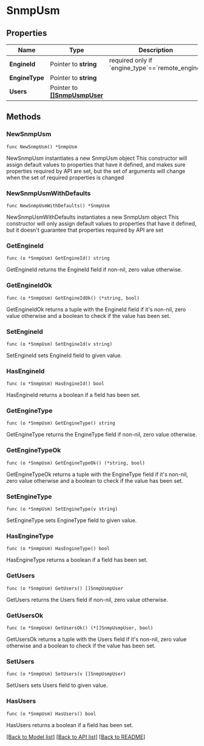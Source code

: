 # SnmpUsm

## Properties

Name | Type | Description | Notes
------------ | ------------- | ------------- | -------------
**EngineId** | Pointer to **string** | required only if &#x60;engine_type&#x60;&#x3D;&#x3D;&#x60;remote_engine&#x60; | [optional] 
**EngineType** | Pointer to **string** |  | [optional] 
**Users** | Pointer to [**[]SnmpUsmpUser**](SnmpUsmpUser.md) |  | [optional] 

## Methods

### NewSnmpUsm

`func NewSnmpUsm() *SnmpUsm`

NewSnmpUsm instantiates a new SnmpUsm object
This constructor will assign default values to properties that have it defined,
and makes sure properties required by API are set, but the set of arguments
will change when the set of required properties is changed

### NewSnmpUsmWithDefaults

`func NewSnmpUsmWithDefaults() *SnmpUsm`

NewSnmpUsmWithDefaults instantiates a new SnmpUsm object
This constructor will only assign default values to properties that have it defined,
but it doesn't guarantee that properties required by API are set

### GetEngineId

`func (o *SnmpUsm) GetEngineId() string`

GetEngineId returns the EngineId field if non-nil, zero value otherwise.

### GetEngineIdOk

`func (o *SnmpUsm) GetEngineIdOk() (*string, bool)`

GetEngineIdOk returns a tuple with the EngineId field if it's non-nil, zero value otherwise
and a boolean to check if the value has been set.

### SetEngineId

`func (o *SnmpUsm) SetEngineId(v string)`

SetEngineId sets EngineId field to given value.

### HasEngineId

`func (o *SnmpUsm) HasEngineId() bool`

HasEngineId returns a boolean if a field has been set.

### GetEngineType

`func (o *SnmpUsm) GetEngineType() string`

GetEngineType returns the EngineType field if non-nil, zero value otherwise.

### GetEngineTypeOk

`func (o *SnmpUsm) GetEngineTypeOk() (*string, bool)`

GetEngineTypeOk returns a tuple with the EngineType field if it's non-nil, zero value otherwise
and a boolean to check if the value has been set.

### SetEngineType

`func (o *SnmpUsm) SetEngineType(v string)`

SetEngineType sets EngineType field to given value.

### HasEngineType

`func (o *SnmpUsm) HasEngineType() bool`

HasEngineType returns a boolean if a field has been set.

### GetUsers

`func (o *SnmpUsm) GetUsers() []SnmpUsmpUser`

GetUsers returns the Users field if non-nil, zero value otherwise.

### GetUsersOk

`func (o *SnmpUsm) GetUsersOk() (*[]SnmpUsmpUser, bool)`

GetUsersOk returns a tuple with the Users field if it's non-nil, zero value otherwise
and a boolean to check if the value has been set.

### SetUsers

`func (o *SnmpUsm) SetUsers(v []SnmpUsmpUser)`

SetUsers sets Users field to given value.

### HasUsers

`func (o *SnmpUsm) HasUsers() bool`

HasUsers returns a boolean if a field has been set.


[[Back to Model list]](../README.md#documentation-for-models) [[Back to API list]](../README.md#documentation-for-api-endpoints) [[Back to README]](../README.md)


